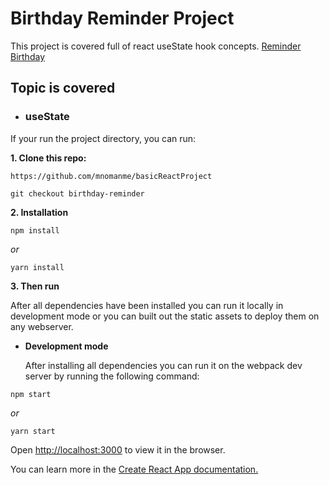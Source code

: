 # Birthday Reminder Project

This project is covered full of react useState hook concepts. [Reminder Birthday]()

## Topic is covered

- ### useState

If your run the project directory, you can run:

**1. Clone this repo:**

```git
https://github.com/mnomanme/basicReactProject
```

```git
git checkout birthday-reminder
```

**2. Installation**

```npm
npm install
```

_or_

```yarn
yarn install
```

**3. Then run**

After all dependencies have been installed you can run it locally in development mode or you can built out the static assets to deploy them on any webserver.

- **Development mode**

  After installing all dependencies you can run it on the webpack dev server by running the following command:

```npm
npm start
```

_or_

```yarn
yarn start
```

Open <http://localhost:3000> to view it in the browser.

You can learn more in the [Create React App documentation.](https://create-react-app.dev/docs/getting-started/)

